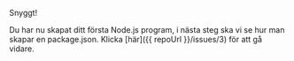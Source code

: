 Snyggt!

Du har nu skapat ditt första Node.js program, i nästa steg ska vi se hur man skapar en package.json. Klicka [här]({{ repoUrl }}/issues/3) för att gå vidare.